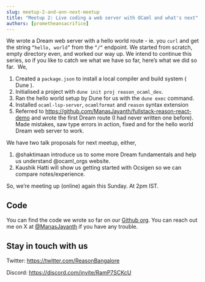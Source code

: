 ```yaml
---
slug: meetup-2-and-ann-next-meetup
title: "Meetup 2: Live coding a web server with OCaml and what's next"
authors: [prometheansacrifice]
---
```


We wrote a Dream web server with a hello world route - ie. you `curl` and get the string `“hello, world”` from the `“/“` endpoint. We started from scratch, empty directory even, and worked our way up. We intend to continue this series, so if you like to catch we what we have so far, here’s what we did so far.  We,

1. Created a `package.json` to install a local compiler and build system ( Dune ). 
2. Initialised a project with `dune init proj reason_ocaml_dev`. 
3. Ran the hello world setup by Dune for us with the `dune exec` command.
4. Installed `ocaml-lsp-server`, `ocamlformat` and `reason` syntax extension
5. Referred to https://github.com/ManasJayanth/fullstack-reason-react-demo and wrote the first Dream route (I had never written one before). Made mistakes, saw type errors in action, fixed and for the hello world Dream web server to work.

We have two talk proposals for next meetup, either,

1. @shaktimaan introduce us to some more Dream fundamentals and  help us understand @ocaml_orgs website.
2. Kaushik Hatti will show us getting started with Ocsigen so we can compare notes/experience.

So, we’re meeting up (online) again this Sunday. At 2pm IST.  

## Code

You can find the code we wrote so far on our [Github org](https://github.com/ReasonIndia/dream-web-server-sessions). You can reach out me on X at [@ManasJayanth](https://twitter.com/ManasJayanth) if you have any trouble.

## Stay in touch with us 

Twitter: https://twitter.com/ReasonBangalore

Discord: https://discord.com/invite/RamP7SCKcU
